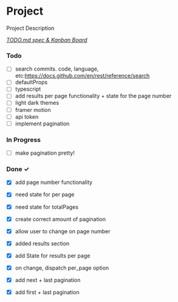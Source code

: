 # Project

Project Description

<em>[TODO.md spec & Kanban Board](https://bit.ly/3fCwKfM)</em>

### Todo

- [ ] search commits. code, language, etc:https://docs.github.com/en/rest/reference/search  
- [ ] defaultProps  
- [ ] typescript  
- [ ] add results per page functionality + state for the page number  
- [ ] light dark themes  
- [ ] framer motion  
- [ ] api token  
- [ ] implement pagination  

### In Progress

- [ ] make pagination pretty!  

### Done ✓

- [x] add page number functionality  
- [x] need state for per page  
- [x] need state for totalPages  
- [x] create correct amount of pagination  
- [x] allow user to change on page number  
- [x] added results section  
- [x] add State for results per page  
- [x] on change, dispatch per_page option  
- [x] add next + last pagination  
- [x] add first + last pagination  

